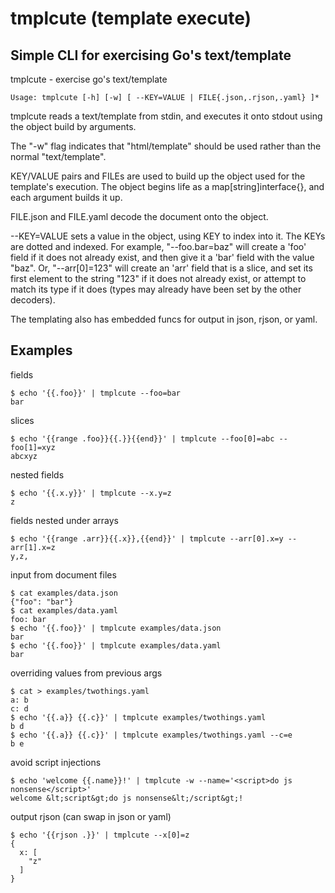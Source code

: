 # tmplcute (template execute) #

## Simple CLI for exercising Go's text/template ##

tmplcute - exercise go's text/template
```
Usage: tmplcute [-h] [-w] [ --KEY=VALUE | FILE{.json,.rjson,.yaml} ]*
```
tmplcute reads a text/template from stdin, and executes it onto stdout using
the object build by arguments.

The "-w" flag indicates that "html/template" should be used rather than the
normal "text/template".

KEY/VALUE pairs and FILEs are used to build up the object used for the
template's execution. The object begins life as a map[string]interface{}, and
each argument builds it up.

FILE.json and FILE.yaml decode the document onto the object.

--KEY=VALUE sets a value in the object, using KEY to index into it. The KEYs are
dotted and indexed. For example, "--foo.bar=baz" will create a 'foo' field if it
does not already exist, and then give it a 'bar' field with the value "baz". Or,
"--arr[0]=123" will create an 'arr' field that is a slice, and set its first
element to the string "123" if it does not already exist, or attempt to match
its type if it does (types may already have been set by the other decoders).

The templating also has embedded funcs for output in json, rjson, or yaml.

## Examples ##
fields
```
$ echo '{{.foo}}' | tmplcute --foo=bar
bar
```
slices
```
$ echo '{{range .foo}}{{.}}{{end}}' | tmplcute --foo[0]=abc --foo[1]=xyz
abcxyz
```
nested fields
```
$ echo '{{.x.y}}' | tmplcute --x.y=z
z
```
fields nested under arrays
```
$ echo '{{range .arr}}{{.x}},{{end}}' | tmplcute --arr[0].x=y --arr[1].x=z
y,z,
```
input from document files
```
$ cat examples/data.json 
{"foo": "bar"}
$ cat examples/data.yaml 
foo: bar
$ echo '{{.foo}}' | tmplcute examples/data.json
bar
$ echo '{{.foo}}' | tmplcute examples/data.yaml 
bar
```
overriding values from previous args
```
$ cat > examples/twothings.yaml
a: b
c: d
$ echo '{{.a}} {{.c}}' | tmplcute examples/twothings.yaml 
b d
$ echo '{{.a}} {{.c}}' | tmplcute examples/twothings.yaml --c=e
b e
```
avoid script injections
```
$ echo 'welcome {{.name}}!' | tmplcute -w --name='<script>do js nonsense</script>'
welcome &lt;script&gt;do js nonsense&lt;/script&gt;!
```
output rjson (can swap in json or yaml)
```
$ echo '{{rjson .}}' | tmplcute --x[0]=z
{
  x: [
    "z"
  ]
}
```
